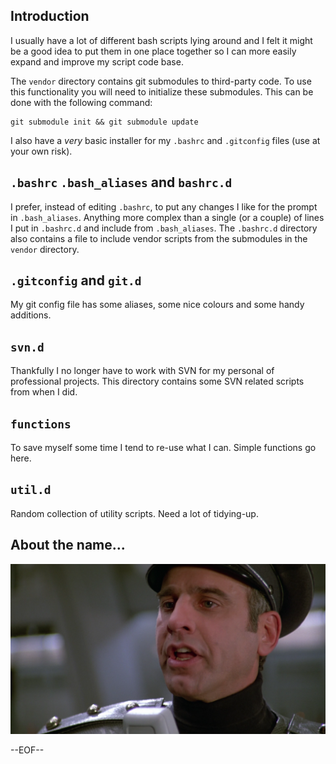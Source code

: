 
 Introduction
----------------

<!--
@TODO: Mention other great dotfile references
 
https://medium.com/@webprolific/getting-started-with-dotfiles-43c3602fd789
http://www.dotfiles.org/
http://dotshare.it/
https://dotfiles.github.io/

-->

I usually have a lot of different bash scripts lying around and I felt it might 
be a good idea to put them in one place together so I can more easily expand and 
improve my script code base.

The `vendor` directory contains git submodules to third-party code. To use this 
functionality you will need to initialize these submodules. This can be done 
with the following command:

    git submodule init && git submodule update

I also have a *very* basic installer for my `.bashrc` and `.gitconfig` files 
(use at your own risk).

 `.bashrc` `.bash_aliases` and `bashrc.d`
----------------

I prefer, instead of editing `.bashrc`, to put any changes I like for the prompt 
in `.bash_aliases`. Anything more complex than a single (or a couple) of lines I 
put in `.bashrc.d` and include from `.bash_aliases`. The `.bashrc.d` directory also 
contains a file to include vendor scripts from the submodules in the `vendor` 
directory.

 `.gitconfig` and `git.d`
----------------

 My git config file has some aliases, some nice colours and some handy additions.

 `svn.d`
----------------

Thankfully I no longer have to work with SVN for my personal of professional 
projects. This directory contains some SVN related scripts from when I did.

 `functions`
----------------

To save myself some time I tend to re-use what I can. Simple functions go here.

 `util.d`
----------------

Random collection of utility scripts. Need a lot of tidying-up. 

 About the name...
----------------

![Sandurz][sandurz_img]


[sandurz_img]: sandurz.png  "Prepare ship for ludicrous speed! Fasten all seatbelts, seal all entrances and exits, close all shops in the mall, cancel the three ring circus, secure all animals in the zoo!"

--EOF--
